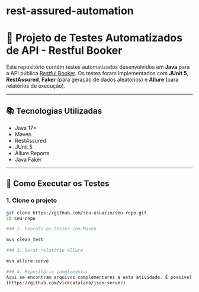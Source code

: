 # rest-assured-automation
# 🧪 Projeto de Testes Automatizados de API - Restful Booker

Este repositório contém testes automatizados desenvolvidos em **Java** para a API pública [Restful Booker](https://restful-booker.herokuapp.com/). Os testes foram implementados com **JUnit 5**, **RestAssured**, **Faker** (para geração de dados aleatórios) e **Allure** (para relatórios de execução).

---

## 📚 Tecnologias Utilizadas

- Java 17+
- Maven
- RestAssured
- JUnit 5
- Allure Reports
- Java Faker

---

## 🚀 Como Executar os Testes

### 1. Clone o projeto

```bash
git clone https://github.com/seu-usuario/seu-repo.git
cd seu-repo

### 2. Execute os testes com Maven

mvn clean test

### 3. Gerar relatório Allure

mvn allure:serve

### 4. Repositório complementar
Aqui se encontram arquivos complementares a esta atividade. É possível usar o json server e a collection criada para testes em uma api de livros.
(https://github.com/vickcatalano/json-server)

